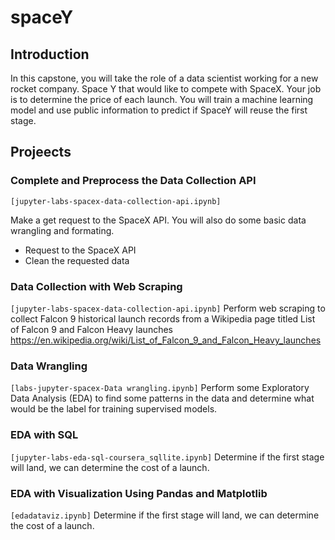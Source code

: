 # spaceY
## Introduction
In this capstone, you will take the role of a data scientist working for a new rocket company. Space Y that would like to compete with SpaceX. Your job is to determine the price of each launch. You will train a machine learning model and use public information to predict if SpaceY will reuse the first stage.

## Projeects
### Complete and Preprocess the Data Collection API
<code>[jupyter-labs-spacex-data-collection-api.ipynb]</code>

Make a get request to the SpaceX API. You will also do some basic data wrangling and formating.
* Request to the SpaceX API
* Clean the requested data

### Data Collection with Web Scraping
<code>[jupyter-labs-spacex-data-collection-api.ipynb]</code>
Perform web scraping to collect Falcon 9 historical launch records from a Wikipedia page titled List of Falcon 9 and Falcon Heavy launches 
https://en.wikipedia.org/wiki/List_of_Falcon_9_and_Falcon_Heavy_launches

### Data Wrangling
<code>[labs-jupyter-spacex-Data wrangling.ipynb]</code>
Perform some Exploratory Data Analysis (EDA) to find some patterns in the data and determine what would be the label for training supervised models.

### EDA with SQL
<code>[jupyter-labs-eda-sql-coursera_sqllite.ipynb]</code>
Determine if the first stage will land, we can determine the cost of a launch. 

### EDA with Visualization Using Pandas and Matplotlib
<code>[edadataviz.ipynb]</code>
Determine if the first stage will land, we can determine the cost of a launch. 

